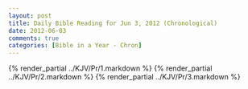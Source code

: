 ```yaml
---
layout: post
title: Daily Bible Reading for Jun 3, 2012 (Chronological)
date: 2012-06-03
comments: true
categories: [Bible in a Year - Chron]
---
```

{% render_partial ../KJV/Pr/1.markdown %}
{% render_partial ../KJV/Pr/2.markdown %}
{% render_partial ../KJV/Pr/3.markdown %}

